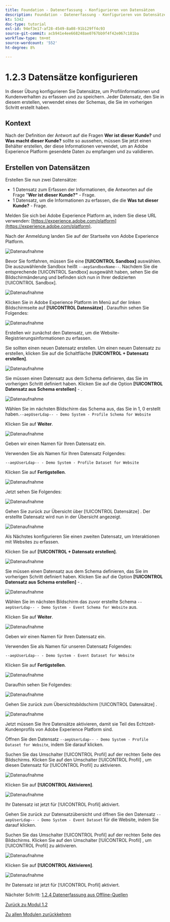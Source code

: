 ```yaml
---
title: Foundation - Datenerfassung - Konfigurieren von Datensätzen
description: Foundation - Datenerfassung - Konfigurieren von Datensätzen
kt: 5342
doc-type: tutorial
exl-id: 94ef3e17-af28-4549-8a08-91b129ff4c93
source-git-commit: acb941e4ee668248ae0767bb9f4f42e067c181ba
workflow-type: tm+mt
source-wordcount: '552'
ht-degree: 8%

---
```


# 1.2.3 Datensätze konfigurieren

In dieser Übung konfigurieren Sie Datensätze, um Profilinformationen und Kundenverhalten zu erfassen und zu speichern. Jeder Datensatz, den Sie in diesem erstellen, verwendet eines der Schemas, die Sie im vorherigen Schritt erstellt haben.

## Kontext

Nach der Definition der Antwort auf die Fragen **Wer ist dieser Kunde?** und **Was macht dieser Kunde?** sollte so aussehen, müssen Sie jetzt einen Behälter erstellen, der diese Informationen verwendet, um an Adobe Experience Platform gesendete Daten zu empfangen und zu validieren.

## Erstellen von Datensätzen

Erstellen Sie nun zwei Datensätze:

- 1 Datensatz zum Erfassen der Informationen, die Antworten auf die Frage &quot;**Wer ist dieser Kunde?&quot;** - Frage.
- 1 Datensatz, um die Informationen zu erfassen, die die **Was tut dieser Kunde?** - Frage.

Melden Sie sich bei Adobe Experience Platform an, indem Sie diese URL verwenden: [https://experience.adobe.com/platform](https://experience.adobe.com/platform).

Nach der Anmeldung landen Sie auf der Startseite von Adobe Experience Platform.

![Datenaufnahme](./images/home.png)

Bevor Sie fortfahren, müssen Sie eine **[!UICONTROL Sandbox]** auswählen. Die auszuwählende Sandbox heißt ``--aepSandboxName--``. Nachdem Sie die entsprechende [!UICONTROL Sandbox] ausgewählt haben, sehen Sie die Bildschirmänderung und befinden sich nun in Ihrer dedizierten [!UICONTROL Sandbox].

![Datenaufnahme](./images/sb1.png)

Klicken Sie in Adobe Experience Platform im Menü auf der linken Bildschirmseite auf **[!UICONTROL Datensätze]** .  Daraufhin sehen Sie Folgendes:

![Datenaufnahme](./images/menudatasets.png)

Erstellen wir zunächst den Datensatz, um die Website-Registrierungsinformationen zu erfassen.

Sie sollten einen neuen Datensatz erstellen. Um einen neuen Datensatz zu erstellen, klicken Sie auf die Schaltfläche **[!UICONTROL + Datensatz erstellen]**.

![Datenaufnahme](./images/createdataset.png)

Sie müssen einen Datensatz aus dem Schema definieren, das Sie im vorherigen Schritt definiert haben. Klicken Sie auf die Option **[!UICONTROL Datensatz aus Schema erstellen]** - .

![Datenaufnahme](./images/datasetfromschema.png)

Wählen Sie im nächsten Bildschirm das Schema aus, das Sie in 1, 0 erstellt haben.`--aepUserLdap-- - Demo System - Profile Schema for Website`

Klicken Sie auf **Weiter**.

![Datenaufnahme](./images/schemaselection.png)

Geben wir einen Namen für Ihren Datensatz ein.

Verwenden Sie als Namen für Ihren Datensatz Folgendes:

`--aepUserLdap-- - Demo System - Profile Dataset for Website`

Klicken Sie auf **Fertigstellen**.

![Datenaufnahme](./images/datasetname.png)

Jetzt sehen Sie Folgendes:

![Datenaufnahme](./images/dsoverview1.png)

Gehen Sie zurück zur Übersicht über [!UICONTROL Datensätze] . Der erstellte Datensatz wird nun in der Übersicht angezeigt.

![Datenaufnahme](./images/dsoverview2.png)

Als Nächstes konfigurieren Sie einen zweiten Datensatz, um Interaktionen mit Websites zu erfassen.

Klicken Sie auf **[!UICONTROL + Datensatz erstellen]**.

![Datenaufnahme](./images/createdataset.png)


Sie müssen einen Datensatz aus dem Schema definieren, das Sie im vorherigen Schritt definiert haben. Klicken Sie auf die Option **[!UICONTROL Datensatz aus Schema erstellen]** - .

![Datenaufnahme](./images/datasetfromschema.png)

Wählen Sie im nächsten Bildschirm das zuvor erstellte Schema `--aepUserLdap-- - Demo System - Event Schema for Website` aus.

Klicken Sie auf **Weiter**.

![Datenaufnahme](./images/schemaselectionee.png)

Geben wir einen Namen für Ihren Datensatz ein.

Verwenden Sie als Namen für unseren Datensatz Folgendes:

`--aepUserLdap-- - Demo System - Event Dataset for Website`

Klicken Sie auf **Fertigstellen**.

![Datenaufnahme](./images/datasetnameee.png)

Daraufhin sehen Sie Folgendes:

![Datenaufnahme](./images/finish1ee.png)

Gehen Sie zurück zum Übersichtsbildschirm [!UICONTROL Datensätze] .

![Datenaufnahme](./images/datasetsoverview.png)

Jetzt müssen Sie Ihre Datensätze aktivieren, damit sie Teil des Echtzeit-Kundenprofils von Adobe Experience Platform sind.

Öffnen Sie den Datensatz `--aepUserLdap-- - Demo System - Profile Dataset for Website`, indem Sie darauf klicken.

Suchen Sie das Umschalter [!UICONTROL Profil] auf der rechten Seite des Bildschirms.
Klicken Sie auf den Umschalter [!UICONTROL Profil] , um diesen Datensatz für [!UICONTROL Profil] zu aktivieren.

![Datenaufnahme](./images/ds1.png)

Klicken Sie auf **[!UICONTROL Aktivieren]**.

![Datenaufnahme](./images/ds3.png)

Ihr Datensatz ist jetzt für [!UICONTROL Profil] aktiviert.

Gehen Sie zurück zur Datensatzübersicht und öffnen Sie den Datensatz `--aepUserLdap-- - Demo System - Event Dataset` für die Website, indem Sie darauf klicken.

Suchen Sie das Umschalter [!UICONTROL Profil] auf der rechten Seite des Bildschirms. Klicken Sie auf den Umschalter [!UICONTROL Profil] , um [!UICONTROL Profil] zu aktivieren.

![Datenaufnahme](./images/ds4.png)

Klicken Sie auf **[!UICONTROL Aktivieren]**.

![Datenaufnahme](./images/ds5.png)

Ihr Datensatz ist jetzt für [!UICONTROL Profil] aktiviert.

Nächster Schritt: [1.2.4 Datenerfassung aus Offline-Quellen](./ex4.md)

[Zurück zu Modul 1.2](./data-ingestion.md)

[Zu allen Modulen zurückkehren](../../../overview.md)
